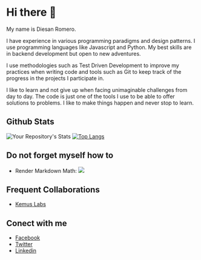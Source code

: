 # Hi there 👋

My name is Diesan Romero.

I have experience in various programming paradigms and design patterns. I use programming languages like Javascript and Python. My best skills are in backend development but open to new adventures.

I use methodologies such as Test Driven Development to improve my practices when writing code and tools such as Git to keep track of the progress in the projects I participate in.

I like to learn and not give up when facing unimaginable challenges from day to day. The code is just one of the tools I use to be able to offer solutions to problems. I like to make things happen and never stop to learn.

## Github Stats

![Your Repository's Stats](https://github-readme-stats.vercel.app/api?username=romerodiesan&show_icons=true&theme=dark)
[![Top Langs](https://github-readme-stats.vercel.app/api/top-langs/?username=romerodiesan&theme=dark)](https://github.com/c-vefra/github-readme-stats)


## Do not forget myself how to

- Render Markdown Math: <img src="https://render.githubusercontent.com/render/math?math=x_{1,2} = \frac{-b \pm \sqrt{b^2-4ac}}{2b}">

## Frequent Collaborations

- [Kemus Labs](https://github.com/kemus-labs)

## Conect with me

- [Facebook](https://www.facebook.com/diesanromero)
- [Twitter](https://twitter.com/diesanromero)
- [Linkedin](https://www.linkedin.com/in/diesan-x-romero)
